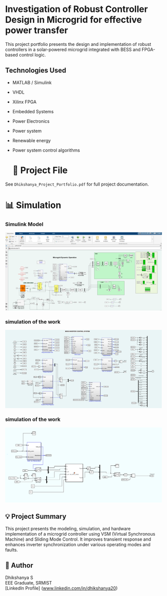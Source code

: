 # Investigation of Robust Controller Design in Microgrid for effective power transfer 
This project portfolio presents the design and implementation of robust controllers in a solar-powered microgrid integrated with BESS and FPGA-based control logic.
## Technologies Used
- MATLAB / Simulink
- VHDL
- Xilinx FPGA
- Embedded Systems
- Power Electronics
- Power system
- Renewable energy
- Power system control algorithms

  # 📄 Project File
See `Dhikshanya_Project_Portfolio.pdf` for full project documentation.

# 📊 Simulation

### Simulink Model
![Overall Simulink Block Diagram](images/image.png)

### simulation of the work 
![controller design](images/controllers.png)

### simulation of the work 
![sliding mode controller](images/SMC.png)

## 💡 Project Summary

This project presents the modeling, simulation, and hardware implementation of a microgrid controller using VSM (Virtual Synchronous Machine) and Sliding Mode Control. It improves transient response and enhances inverter synchronization under various operating modes and faults.

## 👤 Author
Dhikshanya S  
EEE Graduate, SRMIST  
[LinkedIn Profile] (www.linkedin.com/in/dhikshanya20)
